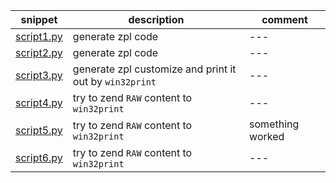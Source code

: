 |snippet|description|comment|
|---|---|---|
|[script1.py](/snippet/script1.py)|generate zpl code|---|
|[script2.py](/snippet/script2.py)|generate zpl code|---|
|[script3.py](/snippet/script3.py)|generate zpl customize and print it out by `win32print`|---|
|[script4.py](/snippet/script4.py)|try to zend `RAW` content to `win32print`|---|
|[script5.py](/snippet/script5.py)|try to zend `RAW` content to `win32print`|something worked|
|[script6.py](/snippet/script6.py)|try to zend `RAW` content to `win32print`|---|